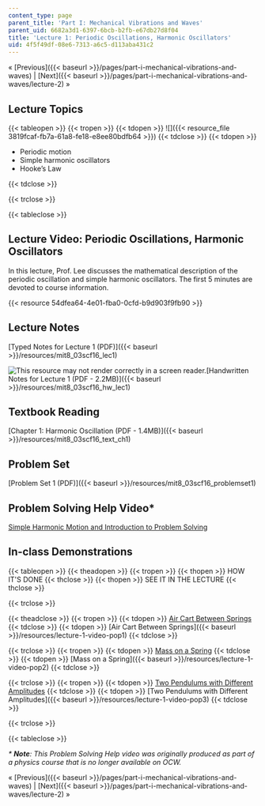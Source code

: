 ```yaml
---
content_type: page
parent_title: 'Part I: Mechanical Vibrations and Waves'
parent_uid: 6682a3d1-6397-6bcb-b2fb-e67db27d8f04
title: 'Lecture 1: Periodic Oscillations, Harmonic Oscillators'
uid: 4f5f49df-08e6-7313-a6c5-d113aba431c2
---
```


« [Previous]({{< baseurl >}}/pages/part-i-mechanical-vibrations-and-waves) | [Next]({{< baseurl >}}/pages/part-i-mechanical-vibrations-and-waves/lecture-2) »

Lecture Topics
--------------

{{< tableopen >}}
{{< tropen >}}
{{< tdopen >}}
![]({{< resource_file 3819fcaf-fb7a-61a8-fe18-e8ee80bdfb64 >}})
{{< tdclose >}}
{{< tdopen >}}


*   Periodic motion
*   Simple harmonic oscillators
*   Hooke’s Law


{{< tdclose >}}

{{< trclose >}}

{{< tableclose >}}

Lecture Video: Periodic Oscillations, Harmonic Oscillators
----------------------------------------------------------

In this lecture, Prof. Lee discusses the mathematical description of the periodic oscillation and simple harmonic oscillators. The first 5 minutes are devoted to course information.

{{< resource 54dfea64-4e01-fba0-0cfd-b9d903f9fb90 >}}

Lecture Notes
-------------

[Typed Notes for Lecture 1 (PDF)]({{< baseurl >}}/resources/mit8_03scf16_lec1)

![This resource may not render correctly in a screen reader.](/images/inacessible.gif)[Handwritten Notes for Lecture 1 (PDF - 2.2MB)]({{< baseurl >}}/resources/mit8_03scf16_hw_lec1)

Textbook Reading
----------------

[Chapter 1: Harmonic Oscillation (PDF - 1.4MB)]({{< baseurl >}}/resources/mit8_03scf16_text_ch1)

Problem Set
-----------

[Problem Set 1 (PDF)]({{< baseurl >}}/resources/mit8_03scf16_problemset1)

Problem Solving Help Video\*
----------------------------

[Simple Harmonic Motion and Introduction to Problem Solving](/courses/res-8-005-vibrations-and-waves-problem-solving-fall-2012/pages/problem-solving-videos/simple-harmonic-motion-and-introduction-to-problem-solving-1)

In-class Demonstrations
-----------------------

{{< tableopen >}}
{{< theadopen >}}
{{< tropen >}}
{{< thopen >}}
HOW IT'S DONE
{{< thclose >}}
{{< thopen >}}
SEE IT IN THE LECTURE
{{< thclose >}}

{{< trclose >}}

{{< theadclose >}}
{{< tropen >}}
{{< tdopen >}}
[Air Cart Between Springs](http://tsgphysics.mit.edu/front/?page=demo.php&letnum=C%201&show=0)
{{< tdclose >}}
{{< tdopen >}}
[Air Cart Between Springs]({{< baseurl >}}/resources/lecture-1-video-pop1)
{{< tdclose >}}

{{< trclose >}}
{{< tropen >}}
{{< tdopen >}}
[Mass on a Spring](http://tsgphysics.mit.edu/front/?page=demo.php&letnum=C%202&show=0)
{{< tdclose >}}
{{< tdopen >}}
[Mass on a Spring]({{< baseurl >}}/resources/lecture-1-video-pop2)
{{< tdclose >}}

{{< trclose >}}
{{< tropen >}}
{{< tdopen >}}
[Two Pendulums with Different Amplitudes](http://tsgphysics.mit.edu/front/?page=demo.php&letnum=C%2010&show=0)
{{< tdclose >}}
{{< tdopen >}}
[Two Pendulums with Different Amplitudes]({{< baseurl >}}/resources/lecture-1-video-pop3)
{{< tdclose >}}

{{< trclose >}}

{{< tableclose >}}

_\* **Note**: This Problem Solving Help video was originally produced as part of a physics course that is no longer available on OCW._

« [Previous]({{< baseurl >}}/pages/part-i-mechanical-vibrations-and-waves) | [Next]({{< baseurl >}}/pages/part-i-mechanical-vibrations-and-waves/lecture-2) »